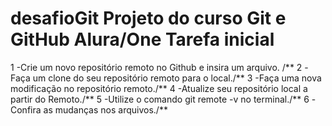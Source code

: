 # desafioGit Projeto do curso Git e GitHub Alura/One   Tarefa inicial


1 -Crie um novo repositório remoto no Github e insira um arquivo. /**
2 -Faça um clone do seu repositório remoto para o local./**
3 -Faça uma nova modificação no repositório remoto./**
4 -Atualize seu repositório local a partir do Remoto./**
5 -Utilize o comando git remote -v no terminal./**
6 -Confira as mudanças nos arquivos./**
